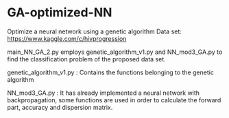 # GA-optimized-NN
Optimize a neural network using a genetic algorithm
Data set: https://www.kaggle.com/c/hivprogression

main_NN_GA_2.py employs genetic_algorithm_v1.py and NN_mod3_GA.py to find the classification problem of the proposed data set.

genetic_algorithm_v1.py : Contains the functions belonging to the genetic algorithm

NN_mod3_GA.py : It has already implemented a neural network with backpropagation, some functions are used in order to calculate the forward part, accuracy and dispersion matrix.

